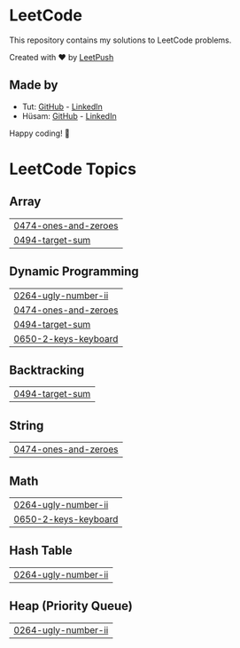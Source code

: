 # LeetCode

This repository contains my solutions to LeetCode problems.

Created with :heart: by [LeetPush](https://github.com/husamahmud/LeetPush)

 ## Made by 
 - Tut: [GitHub](https://github.com/TutTrue) - [LinkedIn](https://www.linkedin.com/in/mahmoud-hamdy-8b6825245/)
 - Hüsam: [GitHub](https://github.com/husamahmud) - [LinkedIn](https://www.linkedin.com/in/husamahmud/)

 Happy coding! 🚀
<!---LeetCode Topics Start-->
# LeetCode Topics
## Array
|  |
| ------- |
| [0474-ones-and-zeroes](https://github.com/rajnishkumar1906/Leetcode/tree/master/0474-ones-and-zeroes) |
| [0494-target-sum](https://github.com/rajnishkumar1906/Leetcode/tree/master/0494-target-sum) |
## Dynamic Programming
|  |
| ------- |
| [0264-ugly-number-ii](https://github.com/rajnishkumar1906/Leetcode/tree/master/0264-ugly-number-ii) |
| [0474-ones-and-zeroes](https://github.com/rajnishkumar1906/Leetcode/tree/master/0474-ones-and-zeroes) |
| [0494-target-sum](https://github.com/rajnishkumar1906/Leetcode/tree/master/0494-target-sum) |
| [0650-2-keys-keyboard](https://github.com/rajnishkumar1906/Leetcode/tree/master/0650-2-keys-keyboard) |
## Backtracking
|  |
| ------- |
| [0494-target-sum](https://github.com/rajnishkumar1906/Leetcode/tree/master/0494-target-sum) |
## String
|  |
| ------- |
| [0474-ones-and-zeroes](https://github.com/rajnishkumar1906/Leetcode/tree/master/0474-ones-and-zeroes) |
## Math
|  |
| ------- |
| [0264-ugly-number-ii](https://github.com/rajnishkumar1906/Leetcode/tree/master/0264-ugly-number-ii) |
| [0650-2-keys-keyboard](https://github.com/rajnishkumar1906/Leetcode/tree/master/0650-2-keys-keyboard) |
## Hash Table
|  |
| ------- |
| [0264-ugly-number-ii](https://github.com/rajnishkumar1906/Leetcode/tree/master/0264-ugly-number-ii) |
## Heap (Priority Queue)
|  |
| ------- |
| [0264-ugly-number-ii](https://github.com/rajnishkumar1906/Leetcode/tree/master/0264-ugly-number-ii) |
<!---LeetCode Topics End-->